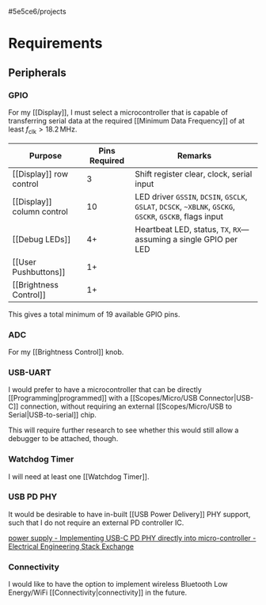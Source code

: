 #5e5ce6/projects 

# Requirements

## Peripherals

### GPIO

For my [[Display]], I must select a microcontroller that is capable of transferring serial data at the required [[Minimum Data Frequency]] of at least $f_\text{clk} > 18.2\,\text{MHz}$.

| Purpose                    | Pins Required | Remarks                                                                                                  |
| -------------------------- | ------------- | -------------------------------------------------------------------------------------------------------- |
| [[Display]] row control    | 3             | Shift register clear, clock, serial input                                                                |
| [[Display]] column control | 10            | LED driver `GSSIN`, `DCSIN`, `GSCLK`, `GSLAT`, `DCSCK`, `~XBLNK`, `GSCKG`, `GSCKR`, `GSCKB`, flags input |
| [[Debug LEDs]]             | 4+            | Heartbeat LED, status, `TX`, `RX`—assuming a single GPIO per LED                                         |
| [[User Pushbuttons]]       | 1+            |                                                                                                          |
| [[Brightness Control]]     | 1+            |                                                                                                          |

This gives a total minimum of 19 available GPIO pins.

### ADC

For my [[Brightness Control]] knob.

### USB-UART

I would prefer to have a microcontroller that can be directly [[Programming|programmed]] with a [[Scopes/Micro/USB Connector|USB-C]] connection, without requiring an external [[Scopes/Micro/USB to Serial|USB-to-serial]] chip.

This will require further research to see whether this would still allow a debugger to be attached, though.

### Watchdog Timer

I will need at least one [[Watchdog Timer]].

### USB PD PHY

It would be desirable to have in-built [[USB Power Delivery]] PHY support, such that I do not require an external PD controller IC.

[power supply - Implementing USB-C PD PHY directly into micro-controller - Electrical Engineering Stack Exchange](https://electronics.stackexchange.com/questions/649227/implementing-usb-c-pd-phy-directly-into-micro-controller)

### Connectivity

I would like to have the option to implement wireless Bluetooth Low Energy/WiFi [[Connectivity|connectivity]] in the future.
